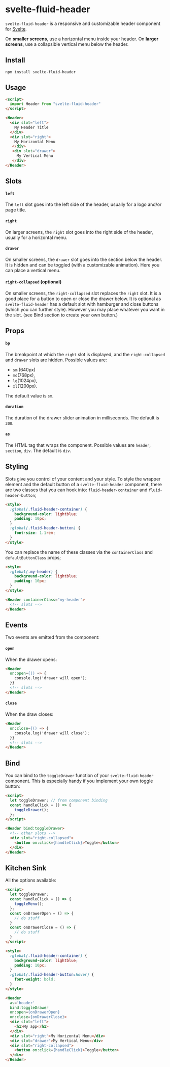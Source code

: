 # svelte-fluid-header

`svelte-fluid-header` is a responsive and customizable header component for [Svelte](https://svelte.dev/).

On **smaller screens**, use a horizontal menu inside your header. On **larger screens**, use a collapsible vertical menu below the header.

## Install

`npm install svelte-fluid-header`

## Usage

```html
<script>
  import Header from "svelte-fluid-header"
</script>

<Header>
  <div slot="left">
    My Header Title
  </div>
  <div slot="right">
    My Horizontal Menu
   </div>
   <div slot="drawer">
     My Vertical Menu
   </div>
</Header>

```

## Slots

#### `left`

The `left` slot goes into the left side of the header, usually for a logo and/or page title.

#### `right`

On larger screens, the `right` slot goes into the right side of the header, usually for a horizontal menu.

#### `drawer`

On smaller screens, the `drawer` slot goes into the section below the header. It is hidden and can be toggled (with a customizable animation). Here you can place a vertical menu.

#### `right-collapsed` (optional)

On smaller screens, the `right-collapsed` slot replaces the `right` slot. It is a good place for a button to open or close the drawer below. It is optional as `svelte-fluid-header` has a default slot with hamburger and close buttons (which you can further style). However you may place whatever you want in the slot. (see Bind section to create your own button.)

## Props

#### `bp`

The breakpoint at which the `right` slot is displayed, and the `right-collapsed` and `drawer` slots are hidden.
Possible values are:
 - `sm` (640px)
 - `md`(768px),
 - `lg`(1024px),
 - `xl`(1200px).
 
 The default value is `sm`.

#### `duration`

The duration of the drawer slider animation in milliseconds.
The default is `200`.

#### `as`

The HTML tag that wraps the component.
Possible values are `header`, `section`, `div`.
The default is `div`.

## Styling

Slots give you control of your content and your style. To style the wrapper element and the default button of a `svelte-fluid-header` component, there are two classes that you can hook into: `fluid-header-container` and `fluid-header-button`;

```html
<style>
  :global(.fluid-header-container) {
    background-color: lightblue;
    padding: 10px;
  }
  :global(.fluid-header-button) {
    font-size: 1.1rem;
  }
</style>
```

You can replace the name of these classes via the `containerClass` and `defaultButtonClass` props;

```html
<style>
  :global(.my-header) {
    background-color: lightblue;
    padding: 10px;
  }
</style>

<Header containerClass="my-header">
  <!-- slots -->
</Header>

```
## Events

Two events are emitted from the component:

#### `open`

When the drawer opens:

```html
<Header
  on:open={() => {
    console.log('drawer will open');
  }}
  <!-- slots -->
</Header>

```

#### `close`

When the draw closes:

```html
<Header
  on:close={() => {
    console.log('drawer will close');
  }}
  <!-- slots -->
</Header>

```

## Bind

You can bind to the `toggleDrawer` function of your `svelte-fluid-header` component. This is especially handy if you implement your own toggle button:

```html
<script>
  let toggleDrawer; // from component binding
  const handleClick = () => {
    toggleDrawer();
  };
</script>

<Header bind:toggleDrawer>
  <!-- other slots -->
  <div slot="right-collapsed">
    <button on:click={handleClick}>Toggle</button>
  </div>
</Header>

```

## Kitchen Sink

All the options available:

```html
<script>
  let toggleDrawer;
  const handleClick = () => {
    toggleMenu();
  };
  const onDrawerOpen = () => {
    // do stuff
  }
  const onDrawerClose = () => {
    // do stuff
  }
</script>

<style>
  :global(.fluid-header-container) {
    background-color: lightblue;
    padding: 10px;
  }
  :global(.fluid-header-button:hover) {
    font-weight: bold;
  }
</style>

<Header
  as='header'
  bind:toggleDrawer
  on:open={onDrawerOpen}
  on:close={onDrawerClose}>
  <div slot="left">
    <h1>My app</h1>
  </div>
  <div slot="right">My Horizontal Menu</div>
  <div slot="drawer">My Vertical Menu</div>
  <div slot="right-collapsed">
    <button on:click={handleClick}>Toggle</button>
  </div>
</Header>
```
